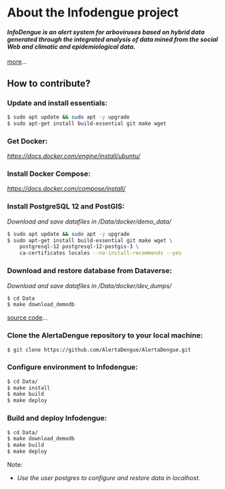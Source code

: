 # About the Infodengue project
<p>

#### *InfoDengue is an alert system for arboviruses based on hybrid data generated through the integrated analysis of data mined from the social Web and climatic and epidemiological data.*
[more](https://info.dengue.mat.br/informacoes/)...
<br/>

## How to contribute?

### Update and install essentials:
```sh
$ sudo apt update && sudo apt -y upgrade
$ sudo apt-get install build-essential git make wget
```
###  Get Docker:
*https://docs.docker.com/engine/install/ubuntu/*
### Install Docker Compose: 
*https://docs.docker.com/compose/install/*

### Install PostgreSQL 12 and PostGIS:
*Download and save datafiles in /Data/docker/demo_data/*
```sh
$ sudo apt update && sudo apt -y upgrade
$ sudo apt-get install build-essential git make wget \
    postgresql-12 postgresql-12-postgis-3 \
    ca-certificates locales --no-install-recommends --yes
```
</p>

### Download and restore database from Dataverse:
*Download and save datafiles in /Data/docker/dev_dumps/*
```sh
$ cd Data
$ make download_demodb
```
[source code](https://info.dengue.mat.br/informacoes/)...

</p>

### Clone the AlertaDengue repository to your local machine:
```sh
$ git clone https://github.com/AlertaDengue/AlertaDengue.git
```

### Configure environment to Infodengue:
```sh
$ cd Data/
$ make install
$ make build
$ make deploy
```
### Build and deploy Infodengue:
```sh
$ cd Data/
$ make download_demodb
$ make build
$ make deploy
```

Note:
- *Use the user postgres to configure and restore data in localhost.*

